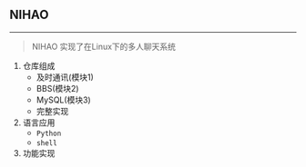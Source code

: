 ## NIHAO

---

>NIHAO 实现了在Linux下的多人聊天系统

1. 仓库组成
   * 及时通讯(模块1)
   * BBS(模块2)
   * MySQL(模块3)
   * 完整实现
2. 语言应用
   * `Python`
   * `shell`
3. 功能实现